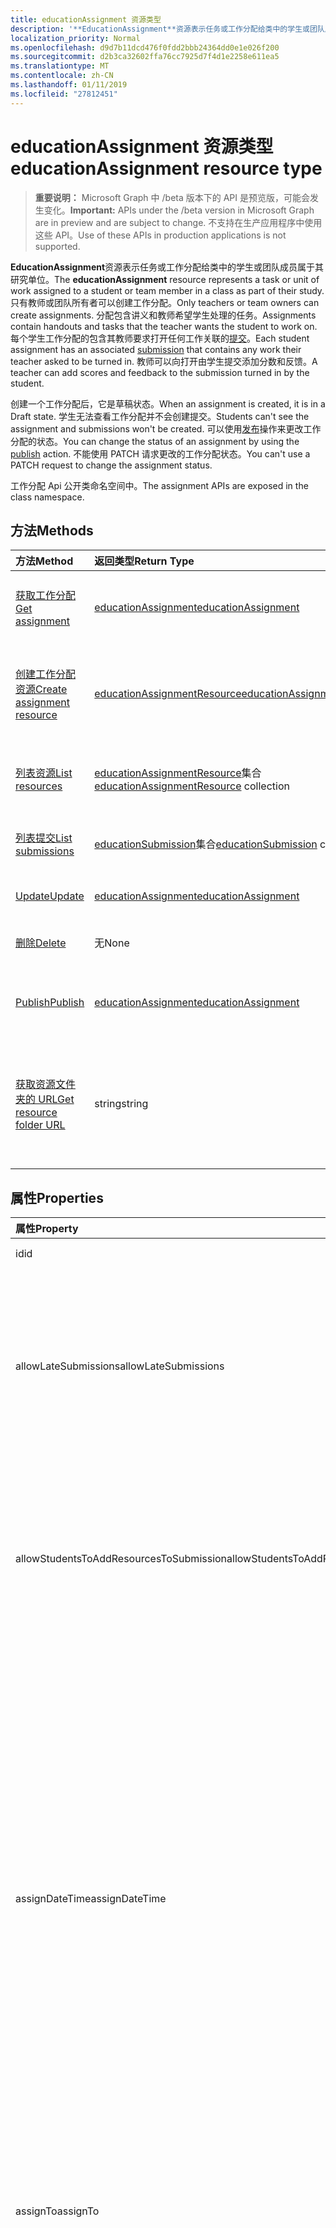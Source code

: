 ```yaml
---
title: educationAssignment 资源类型
description: '**EducationAssignment**资源表示任务或工作分配给类中的学生或团队成员属于其研究单位。 只有教师或团队所有者可以创建工作分配。 分配包含讲义和教师希望学生处理的任务。 每个学生工作分配的包含其教师要求打开任何工作关联的提交。 教师可以向打开由学生提交添加分数和反馈。'
localization_priority: Normal
ms.openlocfilehash: d9d7b11dcd476f0fdd2bbb24364dd0e1e026f200
ms.sourcegitcommit: d2b3ca32602ffa76cc7925d7f4d1e2258e611ea5
ms.translationtype: MT
ms.contentlocale: zh-CN
ms.lasthandoff: 01/11/2019
ms.locfileid: "27812451"
---
```

# <a name="educationassignment-resource-type"></a><span data-ttu-id="32001-107">educationAssignment 资源类型</span><span class="sxs-lookup"><span data-stu-id="32001-107">educationAssignment resource type</span></span>

> <span data-ttu-id="32001-108">**重要说明：** Microsoft Graph 中 /beta 版本下的 API 是预览版，可能会发生变化。</span><span class="sxs-lookup"><span data-stu-id="32001-108">**Important:** APIs under the /beta version in Microsoft Graph are in preview and are subject to change.</span></span> <span data-ttu-id="32001-109">不支持在生产应用程序中使用这些 API。</span><span class="sxs-lookup"><span data-stu-id="32001-109">Use of these APIs in production applications is not supported.</span></span>

<span data-ttu-id="32001-110">**EducationAssignment**资源表示任务或工作分配给类中的学生或团队成员属于其研究单位。</span><span class="sxs-lookup"><span data-stu-id="32001-110">The **educationAssignment** resource represents a task or unit of work assigned to a student or team member in a class as part of their study.</span></span> <span data-ttu-id="32001-111">只有教师或团队所有者可以创建工作分配。</span><span class="sxs-lookup"><span data-stu-id="32001-111">Only teachers or team owners can create assignments.</span></span> <span data-ttu-id="32001-112">分配包含讲义和教师希望学生处理的任务。</span><span class="sxs-lookup"><span data-stu-id="32001-112">Assignments contain handouts and tasks that the teacher wants the student to work on.</span></span> <span data-ttu-id="32001-113">每个学生工作分配的包含其教师要求打开任何工作关联的[提交](educationsubmissionresource.md)。</span><span class="sxs-lookup"><span data-stu-id="32001-113">Each student assignment has an associated [submission](educationsubmissionresource.md) that contains any work their teacher asked to be turned in.</span></span> <span data-ttu-id="32001-114">教师可以向打开由学生提交添加分数和反馈。</span><span class="sxs-lookup"><span data-stu-id="32001-114">A teacher can add scores and feedback to the submission turned in by the student.</span></span>

<span data-ttu-id="32001-115">创建一个工作分配后，它是草稿状态。</span><span class="sxs-lookup"><span data-stu-id="32001-115">When an assignment is created, it is in a Draft state.</span></span> <span data-ttu-id="32001-116">学生无法查看工作分配并不会创建提交。</span><span class="sxs-lookup"><span data-stu-id="32001-116">Students can't see the assignment and submissions won't be created.</span></span> <span data-ttu-id="32001-117">可以使用[发布](../api/educationassignment-publish.md)操作来更改工作分配的状态。</span><span class="sxs-lookup"><span data-stu-id="32001-117">You can change the status of an assignment by using the [publish](../api/educationassignment-publish.md) action.</span></span> <span data-ttu-id="32001-118">不能使用 PATCH 请求更改的工作分配状态。</span><span class="sxs-lookup"><span data-stu-id="32001-118">You can't use a PATCH request to change the assignment status.</span></span>

<span data-ttu-id="32001-119">工作分配 Api 公开类命名空间中。</span><span class="sxs-lookup"><span data-stu-id="32001-119">The assignment APIs are exposed in the class namespace.</span></span>

## <a name="methods"></a><span data-ttu-id="32001-120">方法</span><span class="sxs-lookup"><span data-stu-id="32001-120">Methods</span></span>

| <span data-ttu-id="32001-121">方法</span><span class="sxs-lookup"><span data-stu-id="32001-121">Method</span></span>           | <span data-ttu-id="32001-122">返回类型</span><span class="sxs-lookup"><span data-stu-id="32001-122">Return Type</span></span>    |<span data-ttu-id="32001-123">说明</span><span class="sxs-lookup"><span data-stu-id="32001-123">Description</span></span>|
|:---------------|:--------|:----------|
|[<span data-ttu-id="32001-124">获取工作分配</span><span class="sxs-lookup"><span data-stu-id="32001-124">Get assignment</span></span>](../api/educationassignment-get.md) | [<span data-ttu-id="32001-125">educationAssignment</span><span class="sxs-lookup"><span data-stu-id="32001-125">educationAssignment</span></span>](educationassignment.md) |<span data-ttu-id="32001-126">读取属性和**educationAssignment**对象的关系。</span><span class="sxs-lookup"><span data-stu-id="32001-126">Read properties and relationships of an **educationAssignment** object.</span></span>|
|[<span data-ttu-id="32001-127">创建工作分配资源</span><span class="sxs-lookup"><span data-stu-id="32001-127">Create assignment resource</span></span>](../api/educationassignment-post-resources.md) |[<span data-ttu-id="32001-128">educationAssignmentResource</span><span class="sxs-lookup"><span data-stu-id="32001-128">educationAssignmentResource</span></span>](educationassignmentresource.md)| <span data-ttu-id="32001-129">通过发布到 resources 集合中创建新**educationAssignmentResource** 。</span><span class="sxs-lookup"><span data-stu-id="32001-129">Create a new **educationAssignmentResource** by posting to the resources collection.</span></span>|
|[<span data-ttu-id="32001-130">列表资源</span><span class="sxs-lookup"><span data-stu-id="32001-130">List resources</span></span>](../api/educationassignment-list-resources.md) |<span data-ttu-id="32001-131">[educationAssignmentResource](educationassignmentresource.md)集合</span><span class="sxs-lookup"><span data-stu-id="32001-131">[educationAssignmentResource](educationassignmentresource.md) collection</span></span>| <span data-ttu-id="32001-132">获取**educationAssignmentResource**对象集合。</span><span class="sxs-lookup"><span data-stu-id="32001-132">Get an **educationAssignmentResource** object collection.</span></span>|
|[<span data-ttu-id="32001-133">列表提交</span><span class="sxs-lookup"><span data-stu-id="32001-133">List submissions</span></span>](../api/educationassignment-list-submissions.md) |<span data-ttu-id="32001-134">[educationSubmission](educationsubmission.md)集合</span><span class="sxs-lookup"><span data-stu-id="32001-134">[educationSubmission](educationsubmission.md) collection</span></span>| <span data-ttu-id="32001-135">获取**educationSubmission**对象集合。</span><span class="sxs-lookup"><span data-stu-id="32001-135">Get an **educationSubmission** object collection.</span></span>|
|[<span data-ttu-id="32001-136">Update</span><span class="sxs-lookup"><span data-stu-id="32001-136">Update</span></span>](../api/educationassignment-update.md) | [<span data-ttu-id="32001-137">educationAssignment</span><span class="sxs-lookup"><span data-stu-id="32001-137">educationAssignment</span></span>](educationassignment.md) |<span data-ttu-id="32001-138">更新**educationAssignment**对象。</span><span class="sxs-lookup"><span data-stu-id="32001-138">Update an **educationAssignment** object.</span></span> |
|[<span data-ttu-id="32001-139">删除</span><span class="sxs-lookup"><span data-stu-id="32001-139">Delete</span></span>](../api/educationassignment-delete.md) | <span data-ttu-id="32001-140">无</span><span class="sxs-lookup"><span data-stu-id="32001-140">None</span></span> |<span data-ttu-id="32001-141">删除**educationAssignment**对象。</span><span class="sxs-lookup"><span data-stu-id="32001-141">Delete an **educationAssignment** object.</span></span> |
|[<span data-ttu-id="32001-142">Publish</span><span class="sxs-lookup"><span data-stu-id="32001-142">Publish</span></span>](../api/educationassignment-publish.md)|[<span data-ttu-id="32001-143">educationAssignment</span><span class="sxs-lookup"><span data-stu-id="32001-143">educationAssignment</span></span>](educationassignment.md)|<span data-ttu-id="32001-144">从草稿发布更改**educationAssignment**对象的状态。</span><span class="sxs-lookup"><span data-stu-id="32001-144">Change the state of an **educationAssignment** object from draft to published.</span></span>|
|[<span data-ttu-id="32001-145">获取资源文件夹的 URL</span><span class="sxs-lookup"><span data-stu-id="32001-145">Get resource folder URL</span></span>](../api/educationassignment-getresourcesfolderurl.md)| <span data-ttu-id="32001-146">string</span><span class="sxs-lookup"><span data-stu-id="32001-146">string</span></span>| <span data-ttu-id="32001-147">向其中应放置基于文件的资源的工作分配资源的一部分 OneDrive 文件夹。</span><span class="sxs-lookup"><span data-stu-id="32001-147">The OneDrive folder into which file-based resources should be placed to be part of an assignment resource.</span></span> <span data-ttu-id="32001-148">文件必须位于此文件夹添加为资源。</span><span class="sxs-lookup"><span data-stu-id="32001-148">Files must be located in this folder to be added as a resource.</span></span>|

## <a name="properties"></a><span data-ttu-id="32001-149">属性</span><span class="sxs-lookup"><span data-stu-id="32001-149">Properties</span></span>
| <span data-ttu-id="32001-150">属性</span><span class="sxs-lookup"><span data-stu-id="32001-150">Property</span></span>     | <span data-ttu-id="32001-151">类型</span><span class="sxs-lookup"><span data-stu-id="32001-151">Type</span></span>   |<span data-ttu-id="32001-152">说明</span><span class="sxs-lookup"><span data-stu-id="32001-152">Description</span></span>|
|:---------------|:--------|:----------|
|<span data-ttu-id="32001-153">id</span><span class="sxs-lookup"><span data-stu-id="32001-153">id</span></span>|<span data-ttu-id="32001-154">String</span><span class="sxs-lookup"><span data-stu-id="32001-154">String</span></span>| <span data-ttu-id="32001-155">只读。</span><span class="sxs-lookup"><span data-stu-id="32001-155">Read-only.</span></span>|
|<span data-ttu-id="32001-156">allowLateSubmissions</span><span class="sxs-lookup"><span data-stu-id="32001-156">allowLateSubmissions</span></span>|<span data-ttu-id="32001-157">布尔</span><span class="sxs-lookup"><span data-stu-id="32001-157">Boolean</span></span>| <span data-ttu-id="32001-158">标识是否学生可以提交后到期日期。</span><span class="sxs-lookup"><span data-stu-id="32001-158">Identifies whether students can submit after the due date.</span></span> <span data-ttu-id="32001-159">如果在创建期间未指定此属性，则默认为 true。</span><span class="sxs-lookup"><span data-stu-id="32001-159">If this property is not specified during create, it defaults to true.</span></span> |
|<span data-ttu-id="32001-160">allowStudentsToAddResourcesToSubmission</span><span class="sxs-lookup"><span data-stu-id="32001-160">allowStudentsToAddResourcesToSubmission</span></span>|<span data-ttu-id="32001-161">布尔</span><span class="sxs-lookup"><span data-stu-id="32001-161">Boolean</span></span>| <span data-ttu-id="32001-162">标识学生是否可以将自己的资源添加到提交或如果他们只能修改添加教师资源。</span><span class="sxs-lookup"><span data-stu-id="32001-162">Identifies whether students can add their own resources to a submission or if they can only modify resources added by the teacher.</span></span> |
|<span data-ttu-id="32001-163">assignDateTime</span><span class="sxs-lookup"><span data-stu-id="32001-163">assignDateTime</span></span>|<span data-ttu-id="32001-164">DateTimeOffset</span><span class="sxs-lookup"><span data-stu-id="32001-164">DateTimeOffset</span></span>|<span data-ttu-id="32001-165">当工作分配应处于活动状态日期。</span><span class="sxs-lookup"><span data-stu-id="32001-165">The date when the assignment should become active.</span></span>  <span data-ttu-id="32001-166">如果将来，工作分配时不显示到学生此日期之前。</span><span class="sxs-lookup"><span data-stu-id="32001-166">If in the future, the assignment is not shown to the student until this date.</span></span>  <span data-ttu-id="32001-167">**时间戳**类型表示使用 ISO 8601 格式的日期和时间信息且始终在 UTC 时间。</span><span class="sxs-lookup"><span data-stu-id="32001-167">The **Timestamp** type represents date and time information using ISO 8601 format and is always in UTC time.</span></span> <span data-ttu-id="32001-168">例如，2014 年 1 月 1 日午夜 UTC 如下所示：`'2014-01-01T00:00:00Z'`</span><span class="sxs-lookup"><span data-stu-id="32001-168">For example, midnight UTC on Jan 1, 2014 would look like this: `'2014-01-01T00:00:00Z'`</span></span>|
|<span data-ttu-id="32001-169">assignTo</span><span class="sxs-lookup"><span data-stu-id="32001-169">assignTo</span></span>|[<span data-ttu-id="32001-170">educationAssignmentRecipient</span><span class="sxs-lookup"><span data-stu-id="32001-170">educationAssignmentRecipient</span></span>](educationassignmentrecipient.md)| <span data-ttu-id="32001-171">哪些用户或整个类应收到提交对象后发布工作分配。</span><span class="sxs-lookup"><span data-stu-id="32001-171">Which users, or whole class should receive a submission object once the assignment is published.</span></span> |
|<span data-ttu-id="32001-172">assignedDateTime</span><span class="sxs-lookup"><span data-stu-id="32001-172">assignedDateTime</span></span>|<span data-ttu-id="32001-173">DateTimeOffset</span><span class="sxs-lookup"><span data-stu-id="32001-173">DateTimeOffset</span></span>|<span data-ttu-id="32001-174">工作分配发布到学生和工作分配的时刻显示学生日程表上。</span><span class="sxs-lookup"><span data-stu-id="32001-174">The moment that the assignment was published to students and the assignment shows up on the students timeline.</span></span>  <span data-ttu-id="32001-175">时间戳类型表示采用 ISO 8601 格式的日期和时间信息，始终采用 UTC 时区。</span><span class="sxs-lookup"><span data-stu-id="32001-175">The Timestamp type represents date and time information using ISO 8601 format and is always in UTC time.</span></span> <span data-ttu-id="32001-176">例如，2014 年 1 月 1 日午夜 UTC 如下所示：`'2014-01-01T00:00:00Z'`</span><span class="sxs-lookup"><span data-stu-id="32001-176">For example, midnight UTC on Jan 1, 2014 would look like this: `'2014-01-01T00:00:00Z'`</span></span>|
|<span data-ttu-id="32001-177">classId</span><span class="sxs-lookup"><span data-stu-id="32001-177">classId</span></span>|<span data-ttu-id="32001-178">字符串</span><span class="sxs-lookup"><span data-stu-id="32001-178">String</span></span>| <span data-ttu-id="32001-179">此工作分配所属的类。</span><span class="sxs-lookup"><span data-stu-id="32001-179">Class which this assignment belongs.</span></span> |
|<span data-ttu-id="32001-180">createdBy</span><span class="sxs-lookup"><span data-stu-id="32001-180">createdBy</span></span>|[<span data-ttu-id="32001-181">identitySet</span><span class="sxs-lookup"><span data-stu-id="32001-181">identitySet</span></span>](identityset.md)| <span data-ttu-id="32001-182">工作分配的创建者。</span><span class="sxs-lookup"><span data-stu-id="32001-182">Who created the assignment.</span></span> |
|<span data-ttu-id="32001-183">createdDateTime</span><span class="sxs-lookup"><span data-stu-id="32001-183">createdDateTime</span></span>|<span data-ttu-id="32001-184">DateTimeOffset</span><span class="sxs-lookup"><span data-stu-id="32001-184">DateTimeOffset</span></span>|<span data-ttu-id="32001-185">矩何时创建工作分配。</span><span class="sxs-lookup"><span data-stu-id="32001-185">Moment when the assignment was created.</span></span>  <span data-ttu-id="32001-186">时间戳类型表示采用 ISO 8601 格式的日期和时间信息，始终采用 UTC 时区。</span><span class="sxs-lookup"><span data-stu-id="32001-186">The Timestamp type represents date and time information using ISO 8601 format and is always in UTC time.</span></span> <span data-ttu-id="32001-187">例如，2014 年 1 月 1 日午夜 UTC 如下所示：`'2014-01-01T00:00:00Z'`</span><span class="sxs-lookup"><span data-stu-id="32001-187">For example, midnight UTC on Jan 1, 2014 would look like this: `'2014-01-01T00:00:00Z'`</span></span>|
|<span data-ttu-id="32001-188">displayName</span><span class="sxs-lookup"><span data-stu-id="32001-188">displayName</span></span>|<span data-ttu-id="32001-189">字符串</span><span class="sxs-lookup"><span data-stu-id="32001-189">String</span></span>|<span data-ttu-id="32001-190">工作分配的名称。</span><span class="sxs-lookup"><span data-stu-id="32001-190">Name of the assignment.</span></span>|
|<span data-ttu-id="32001-191">dueDateTime</span><span class="sxs-lookup"><span data-stu-id="32001-191">dueDateTime</span></span>|<span data-ttu-id="32001-192">DateTimeOffset</span><span class="sxs-lookup"><span data-stu-id="32001-192">DateTimeOffset</span></span>|<span data-ttu-id="32001-193">学生工作分配的到期日期。</span><span class="sxs-lookup"><span data-stu-id="32001-193">Date when the students assignment is due.</span></span>  <span data-ttu-id="32001-194">时间戳类型表示采用 ISO 8601 格式的日期和时间信息，始终采用 UTC 时区。</span><span class="sxs-lookup"><span data-stu-id="32001-194">The Timestamp type represents date and time information using ISO 8601 format and is always in UTC time.</span></span> <span data-ttu-id="32001-195">例如，2014 年 1 月 1 日午夜 UTC 如下所示：`'2014-01-01T00:00:00Z'`</span><span class="sxs-lookup"><span data-stu-id="32001-195">For example, midnight UTC on Jan 1, 2014 would look like this: `'2014-01-01T00:00:00Z'`</span></span>|
|<span data-ttu-id="32001-196">分级</span><span class="sxs-lookup"><span data-stu-id="32001-196">grading</span></span>|[<span data-ttu-id="32001-197">educationAssignmentGradeType</span><span class="sxs-lookup"><span data-stu-id="32001-197">educationAssignmentGradeType</span></span>](educationassignmentgradetype.md)|<span data-ttu-id="32001-198">如何将评分工作分配。</span><span class="sxs-lookup"><span data-stu-id="32001-198">How the assignment will be graded.</span></span> |
|<span data-ttu-id="32001-199">说明</span><span class="sxs-lookup"><span data-stu-id="32001-199">instructions</span></span>|[<span data-ttu-id="32001-200">itemBody</span><span class="sxs-lookup"><span data-stu-id="32001-200">itemBody</span></span>](itembody.md)| <span data-ttu-id="32001-201">工作分配的说明。</span><span class="sxs-lookup"><span data-stu-id="32001-201">Instructions for the assignment.</span></span>  <span data-ttu-id="32001-202">这的显示名称以及要执行的操作告知学生。</span><span class="sxs-lookup"><span data-stu-id="32001-202">This along with the display name tell the student what to do.</span></span> |
|<span data-ttu-id="32001-203">lastModifiedBy</span><span class="sxs-lookup"><span data-stu-id="32001-203">lastModifiedBy</span></span>|[<span data-ttu-id="32001-204">identitySet</span><span class="sxs-lookup"><span data-stu-id="32001-204">identitySet</span></span>](identityset.md)| <span data-ttu-id="32001-205">用户上次修改工作分配。</span><span class="sxs-lookup"><span data-stu-id="32001-205">Who last modified the assignment.</span></span> |
|<span data-ttu-id="32001-206">lastModifiedDateTime</span><span class="sxs-lookup"><span data-stu-id="32001-206">lastModifiedDateTime</span></span>|<span data-ttu-id="32001-207">DateTimeOffset</span><span class="sxs-lookup"><span data-stu-id="32001-207">DateTimeOffset</span></span>|<span data-ttu-id="32001-208">上次修改工作分配的时间。</span><span class="sxs-lookup"><span data-stu-id="32001-208">Moment when the assignment was last modified.</span></span>  <span data-ttu-id="32001-209">时间戳类型表示采用 ISO 8601 格式的日期和时间信息，始终采用 UTC 时区。</span><span class="sxs-lookup"><span data-stu-id="32001-209">The Timestamp type represents date and time information using ISO 8601 format and is always in UTC time.</span></span> <span data-ttu-id="32001-210">例如，2014 年 1 月 1 日午夜 UTC 如下所示：`'2014-01-01T00:00:00Z'`</span><span class="sxs-lookup"><span data-stu-id="32001-210">For example, midnight UTC on Jan 1, 2014 would look like this: `'2014-01-01T00:00:00Z'`</span></span>|
|<span data-ttu-id="32001-211">status</span><span class="sxs-lookup"><span data-stu-id="32001-211">status</span></span>|<span data-ttu-id="32001-212">string</span><span class="sxs-lookup"><span data-stu-id="32001-212">string</span></span>| <span data-ttu-id="32001-213">**工作分配**状态。</span><span class="sxs-lookup"><span data-stu-id="32001-213">Status of the **Assignment**.</span></span>  <span data-ttu-id="32001-214">您可以不修补程序此值。</span><span class="sxs-lookup"><span data-stu-id="32001-214">You can not PATCH this value.</span></span>  <span data-ttu-id="32001-215">可取值为：`draft`、`published`、`assigned`。</span><span class="sxs-lookup"><span data-stu-id="32001-215">Possible values are: `draft`, `published`, `assigned`.</span></span>|

## <a name="relationships"></a><span data-ttu-id="32001-216">Relationships</span><span class="sxs-lookup"><span data-stu-id="32001-216">Relationships</span></span>
| <span data-ttu-id="32001-217">关系</span><span class="sxs-lookup"><span data-stu-id="32001-217">Relationship</span></span> | <span data-ttu-id="32001-218">类型</span><span class="sxs-lookup"><span data-stu-id="32001-218">Type</span></span>   |<span data-ttu-id="32001-219">Description</span><span class="sxs-lookup"><span data-stu-id="32001-219">Description</span></span>|
|:---------------|:--------|:----------|
|<span data-ttu-id="32001-220">resources</span><span class="sxs-lookup"><span data-stu-id="32001-220">resources</span></span>|<span data-ttu-id="32001-221">[educationAssignmentResource](educationassignmentresource.md)集合</span><span class="sxs-lookup"><span data-stu-id="32001-221">[educationAssignmentResource](educationassignmentresource.md) collection</span></span>| <span data-ttu-id="32001-222">学习与此工作分配关联的对象。</span><span class="sxs-lookup"><span data-stu-id="32001-222">Learning objects that are associated with this assignment.</span></span>  <span data-ttu-id="32001-223">仅教师可以修改此列表。</span><span class="sxs-lookup"><span data-stu-id="32001-223">Only teachers can modify this list.</span></span> <span data-ttu-id="32001-224">可为 Null。</span><span class="sxs-lookup"><span data-stu-id="32001-224">Nullable.</span></span>|
|<span data-ttu-id="32001-225">提交</span><span class="sxs-lookup"><span data-stu-id="32001-225">submissions</span></span>|<span data-ttu-id="32001-226">[educationSubmission](educationsubmission.md)集合</span><span class="sxs-lookup"><span data-stu-id="32001-226">[educationSubmission](educationsubmission.md) collection</span></span>| <span data-ttu-id="32001-227">发布后，没有表示其工作和薪等级每个学生的提交对象。</span><span class="sxs-lookup"><span data-stu-id="32001-227">Once published, there is a submission object for each student representing their work and grade.</span></span>  <span data-ttu-id="32001-228">只读。</span><span class="sxs-lookup"><span data-stu-id="32001-228">Read-only.</span></span> <span data-ttu-id="32001-229">可为 Null。</span><span class="sxs-lookup"><span data-stu-id="32001-229">Nullable.</span></span>|

## <a name="json-representation"></a><span data-ttu-id="32001-230">JSON 表示形式</span><span class="sxs-lookup"><span data-stu-id="32001-230">JSON representation</span></span>

<span data-ttu-id="32001-231">下面是资源的 JSON 表示形式。</span><span class="sxs-lookup"><span data-stu-id="32001-231">The following is a JSON representation of the resource.</span></span>

<!-- {
  "blockType": "resource",
  "optionalProperties": [

  ],
  "@odata.type": "microsoft.graph.educationAssignment"
}-->

```json
{
  "id": "String (identifier)",
  "allowLateSubmissions": true,
  "allowStudentsToAddResourcesToSubmission": true,
  "assignDateTime": "String (timestamp)",
  "assignTo": {"@odata.type": "microsoft.graph.educationAssignmentRecipient"},
  "assignedDateTime": "String (timestamp)",
  "classId": "String",
  "createdBy": {"@odata.type": "microsoft.graph.identitySet"},
  "createdDateTime": "String (timestamp)",
  "displayName": "String",
  "dueDateTime": "String (timestamp)",
  "grading": {"@odata.type": "microsoft.graph.educationAssignmentGradeType"},
  "instructions": {"@odata.type": "microsoft.graph.itemBody"},
  "lastModifiedBy": {"@odata.type": "microsoft.graph.identitySet"},
  "lastModifiedDateTime": "String (timestamp)",
  "status": "string"
}
```

<!-- uuid: 8fcb5dbc-d5aa-4681-8e31-b001d5168d79
2015-10-25 14:57:30 UTC -->
<!-- {
  "type": "#page.annotation",
  "description": "educationAssignment resource",
  "keywords": "",
  "section": "documentation",
  "tocPath": ""
}-->
